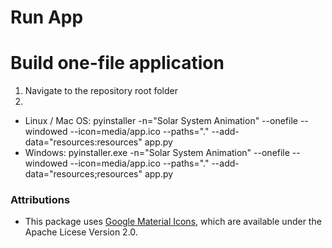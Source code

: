 # Run App

# Build one-file application
1. Navigate to the repository root folder
2. 
- Linux / Mac OS:
pyinstaller -n="Solar System Animation" --onefile --windowed --icon=media/app.ico --paths="." --add-data="resources:resources" app.py
- Windows:
pyinstaller.exe -n="Solar System Animation" --onefile --windowed --icon=media/app.ico --paths="." --add-data="resources;resources" app.py

### Attributions
- This package uses [Google Material Icons](https://fonts.google.com/icons), which are available under the Apache Licese Version 2.0.